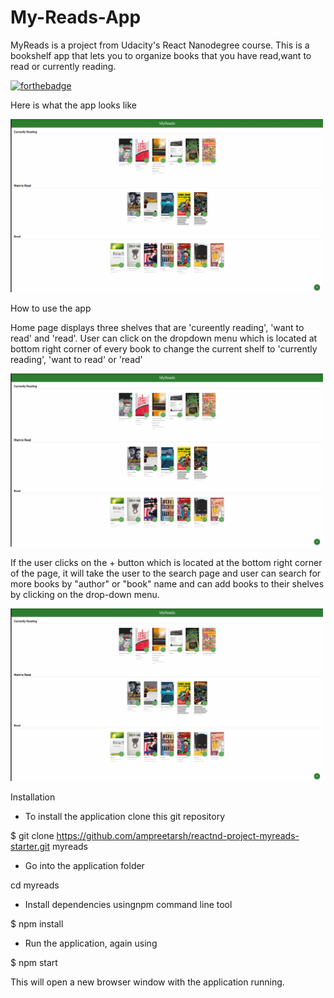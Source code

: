 # My-Reads-App
MyReads is a project from Udacity's React Nanodegree course. This is a bookshelf app that lets you to organize books that you have read,want to read or currently reading.

[![forthebadge](https://forthebadge.com/images/badges/made-with-javascript.svg)](https://forthebadge.com)

Here is what the app looks like

<img src="imgs/mainpage.gif" width="500px">

How to use the app

Home page displays three shelves that are 'cureently reading', 'want to read' and 'read'. User can click on the dropdown menu which is located at bottom right corner of every book to change the current shelf to 'currently reading', 'want to read' or 'read'

<img src="imgs/shelf.gif" width="500px">

If the user clicks on the + button which is located at the bottom right corner of the page, it will take the user to the search page and user can search for more books by "author" or "book" name and can add books to their shelves by clicking on the drop-down menu.

<img src="imgs/search.gif" width="500px">

Installation

- To install the application clone this git repository

$ git clone https://github.com/ampreetarsh/reactnd-project-myreads-starter.git myreads

- Go into the application folder

cd myreads

- Install dependencies usingnpm command line tool

$ npm install

- Run the application, again using

$ npm start

This will open a new browser window with the application running.
